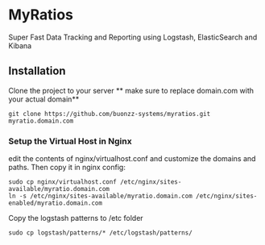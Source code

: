 # MyRatios

Super Fast Data Tracking and Reporting using Logstash, ElasticSearch and Kibana

## Installation


Clone the project to your server
** make sure to replace domain.com with your actual domain**


```
git clone https://github.com/buonzz-systems/myratios.git myratio.domain.com
```

### Setup the Virtual Host in Nginx

edit the contents of nginx/virtualhost.conf and customize the domains and paths. Then copy it in nginx config:

```
sudo cp nginx/virtualhost.conf /etc/nginx/sites-available/myratio.domain.com
ln -s /etc/nginx/sites-available/myratio.domain.com /etc/nginx/sites-enabled/myratio.domain.com

```


Copy the logstash patterns to /etc folder

```
sudo cp logstash/patterns/* /etc/logstash/patterns/
```
